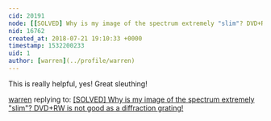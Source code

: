 ```yaml
---
cid: 20191
node: [[SOLVED] Why is my image of the spectrum extremely "slim"? DVD+RW is not good as a diffraction grating!](../notes/jaksch/07-21-2018/why-is-my-image-of-the-spectrum-extremely-slim)
nid: 16762
created_at: 2018-07-21 19:10:33 +0000
timestamp: 1532200233
uid: 1
author: [warren](../profile/warren)
---
```


This is really helpful, yes! Great sleuthing!

[warren](../profile/warren) replying to: [[SOLVED] Why is my image of the spectrum extremely "slim"? DVD+RW is not good as a diffraction grating!](../notes/jaksch/07-21-2018/why-is-my-image-of-the-spectrum-extremely-slim)

